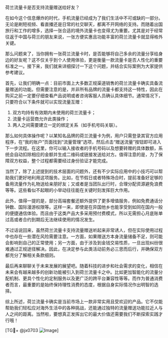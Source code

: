 荷兰流量卡是否支持流量赠送给好友？

在如今这个信息爆炸的时代，手机流量已经成为了我们生活中不可或缺的一部分。无论是刷短视频、看直播还是日常的社交聊天，都离不开网络的支持。而随着出国旅行和工作的增多，选择一张合适的境外流量卡也变得尤为重要。尤其是对于经常往返于中国与荷兰的朋友来说，一张方便实惠且功能丰富的荷兰流量卡就显得格外关键。

那么问题来了，当你拥有一张荷兰流量卡时，是否能够将自己多余的流量分享给身边的好友呢？这不仅关乎到个人使用体验，更是衡量一款流量卡是否人性化的重要标准之一。接下来，我们就来详细探讨一下这个问题，并结合实际案例为大家提供参考建议。

首先，让我们明确一点：目前市面上大多数正规渠道销售的荷兰流量卡确实具备流量赠送的功能。但需要注意的是，并非所有品牌的流量卡都支持这一特性，因此在购买之前一定要仔细查看产品说明或者咨询客服人员确认具体细节。通常情况下，只要符合以下条件就可以实现流量互赠：

1. 双方均持有有效期内未使用的荷兰流量卡；
2. 流量卡运营商允许此类操作；
3. 两人之间需要建立一定的绑定关系（如手机号码关联）。

那么如何具体操作呢？以某知名品牌的荷兰流量卡为例，用户只需登录其官方应用程序，在“我的账户”页面找到“流量管理”选项，然后点击“赠送流量”按钮即可进入下一步流程。在这里，你可以输入接收者的手机号码以及想要转赠的具体数额，系统会自动扣除相应的金额并生成二维码或链接发送给对方。值得注意的是，为了保障双方权益，整个过程都需要经过身份验证才能完成。

当然了，除了上述提到的技术层面的问题外，还有不少实际应用中的小技巧可以帮助我们更好地利用这项服务。比如，在节假日或者特殊场合时，提前准备好足够的备用流量作为礼物送给亲朋好友；又或者是当团队出行时，合理分配资源避免浪费等等。这些看似不起眼的小举动往往能在关键时刻发挥巨大作用。

此外，值得一提的是，部分高端套餐还额外提供了更多增值服务，例如免费通话分钟数、国际漫游权限等。这样一来，即使是在异国他乡也能享受到如同在国内一般的便捷通信体验。而且由于这类产品大多采用预付费模式，所以无需担心月底账单过高或者合约到期后无法继续使用的情况发生。

不过话说回来，虽然荷兰流量卡支持流量赠送听起来非常诱人，但在实际使用过程中也存在一些潜在风险需要注意。一方面，如果赠送方本身流量储备不足，则可能会影响到自己的正常使用；另一方面，由于涉及到金钱交易性质，一旦出现纠纷很难通过正规途径解决。因此，在决定参与此类活动前务必三思而后行，并确保双方都充分了解相关条款细则。

最后再来聊聊关于未来发展的展望吧。随着科技的进步和社会需求的变化，相信在未来会有越来越多的创新功能被引入到荷兰流量卡之中。比如更加智能化的流量分配机制、更具个性化的定制服务以及更广泛的跨平台兼容性等等。而作为普通消费者而言，最重要的是始终保持理性消费的态度，根据自身实际情况作出明智的选择。

综上所述，荷兰流量卡确实是当前市场上一款非常实用且受欢迎的产品。它不仅能帮助我们轻松应对海外生活中的各种挑战，还能通过独特的流量赠送功能拉近人与人之间的距离。当然啦，要想真正发挥出它的最大价值还需要我们不断探索实践才行哦！

[TG💪+ @jx0703 ![Image](https://github.com/user-attachments/assets/dbca1d08-cadb-493c-b0ec-ad6f7a83f270)]